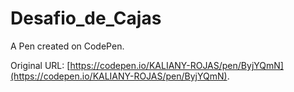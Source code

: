 # Desafio_de_Cajas

A Pen created on CodePen.

Original URL: [https://codepen.io/KALIANY-ROJAS/pen/ByjYQmN](https://codepen.io/KALIANY-ROJAS/pen/ByjYQmN).

